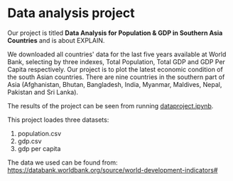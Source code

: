# Data analysis project

Our project is titled **Data Analysis for Population & GDP in Southern Asia Countries** and is about EXPLAIN.


We downloaded all countries' data for the last five years available at World Bank, selecting by three indexes, Total Population, Total GDP and GDP Per Capita respectively. Our project is to plot the latest economic condition of the south Asian countries. There are nine countries in the southern part of Asia (Afghanistan, Bhutan, Bangladesh, India, Myanmar, Maldives, Nepal, Pakistan and Sri Lanka).

The results of the project can be seen from running [dataproject.ipynb](dataproject.ipynb).

This project loades three datasets: 

1. population.csv
1. gdp.csv
1. gdp per capita 

The data we used can be found from: https://databank.worldbank.org/source/world-development-indicators#
